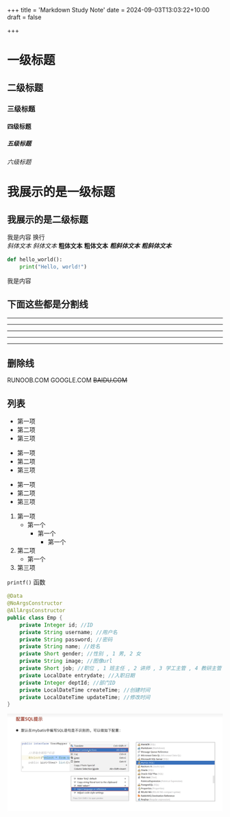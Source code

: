 +++
title = 'Markdown Study Note'
date = 2024-09-03T13:03:22+10:00
draft = false

+++

# 一级标题
## 二级标题
### 三级标题
#### 四级标题
##### 五级标题
###### 六级标题

我展示的是一级标题
=================

我展示的是二级标题
-----------------


我是内容
换行  
*斜体文本*
_斜体文本_
**粗体文本**
__粗体文本__
***粗斜体文本***
___粗斜体文本___


```python
def hello_world():
    print("Hello, world!")
```

我是内容

## 下面这些都是分割线
***

* * *

*****

- - -

----------


## 删除线

RUNOOB.COM
GOOGLE.COM
~~BAIDU.COM~~

## 列表

* 第一项
* 第二项
* 第三项

+ 第一项
+ 第二项
+ 第三项


- 第一项
- 第二项
- 第三项

1. 第一项
   - 第一个
      - 第一个
         - 第一个
2. 第二项
   - 第一个
3. 第三项 

`printf()` 函数
```Java
@Data
@NoArgsConstructor
@AllArgsConstructor
public class Emp {
    private Integer id; //ID
    private String username; //用户名
    private String password; //密码
    private String name; //姓名
    private Short gender; //性别 , 1 男, 2 女
    private String image; //图像url
    private Short job; //职位 , 1 班主任 , 2 讲师 , 3 学工主管 , 4 教研主管 , 5 咨询师
    private LocalDate entrydate; //入职日期
    private Integer deptId; //部门ID
    private LocalDateTime createTime; //创建时间
    private LocalDateTime updateTime; //修改时间
}
```

![pic test](images/IDEASQLconfig.jpg)